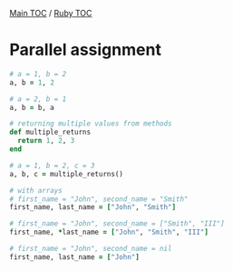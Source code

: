 [Main TOC](../README.md) / [Ruby TOC](./ruby-TOC.md)

# Parallel assignment

```ruby
# a = 1, b = 2
a, b = 1, 2 

# a = 2, b = 1
a, b = b, a

# returning multiple values from methods
def multiple_returns
  return 1, 2, 3
end

# a = 1, b = 2, c = 3
a, b, c = multiple_returns()

# with arrays
# first_name = "John", second_name = "Smith"
first_name, last_name = ["John", "Smith"]

# first_name = "John", second_name = ["Smith", "III"]
first_name, *last_name = ["John", "Smith", "III"]

# first_name = "John", second_name = nil
first_name, last_name = ["John"]
```